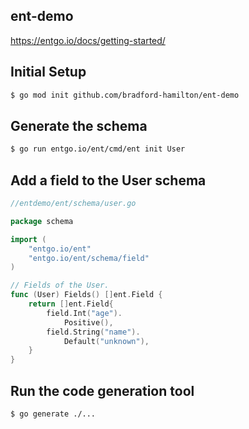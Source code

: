 ent-demo
---
https://entgo.io/docs/getting-started/

## Initial Setup
```bash
$ go mod init github.com/bradford-hamilton/ent-demo
```

## Generate the schema
```bash
$ go run entgo.io/ent/cmd/ent init User
```

## Add a field to the User schema
```go
//entdemo/ent/schema/user.go

package schema

import (
    "entgo.io/ent"
    "entgo.io/ent/schema/field"
)

// Fields of the User.
func (User) Fields() []ent.Field {
    return []ent.Field{
        field.Int("age").
            Positive(),
        field.String("name").
            Default("unknown"),
    }
}
```

## Run the code generation tool
```bash
$ go generate ./...
```